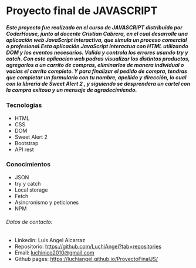 # Proyecto final de JAVASCRIPT

##### Este proyecto fue realizado en el curso de JAVASCRIPT distribuido por CoderHouse, junto al docente Cristian Cabrera, en el cual desarrolle una aplicación web JavaScript interactiva, que simula un proceso comercial o profesional.Esta aplicación JavaScript interactua con HTML utilizando DOM y los eventos necesarios. Valida y controla los errores usando try y catch. Con este aplicacion web podras visualizar los distintos productos, agregarlos a un carrito de compras, eliminarlos de manera individual o vacias el carrito completo. Y para finalizar el pedido de compra, tendras que completar un formulario con tu nombre, apellido y dirección, lo cual con la libreria de Sweet Alert 2 , y siguiendo se desprendera un cartel con la compra exitosa y un mensaje de agradecimiendo.

### Tecnologias

- HTML
- CSS
- DOM
- Sweet Alert 2
- Bootstrap
- API rest

### Conocimientos

- JSON
- try y catch
- Local storage
- Fetch
- Asincronismo y peticiones
- NPM

###### Datos de contacto: 

- Linkedin:  Luis Angel Alcarraz
- Repositorio: https://github.com/LuchiAngel?tab=repositories
- Email: luchinico2010@gmail.com
- Github pages: https://luchiangel.github.io/ProyectoFinalJS/
